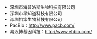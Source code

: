 - 深圳市海普洛斯生物科技有限公司
- 深圳市早知道科技有限公司
- 深圳裕策生物科技有限公司
- PacBio：http://www.pacb.com/
- 易汉博基因科技：http://www.ehbio.com/
